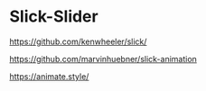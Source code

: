 # Slick-Slider

https://github.com/kenwheeler/slick/


https://github.com/marvinhuebner/slick-animation

https://animate.style/
